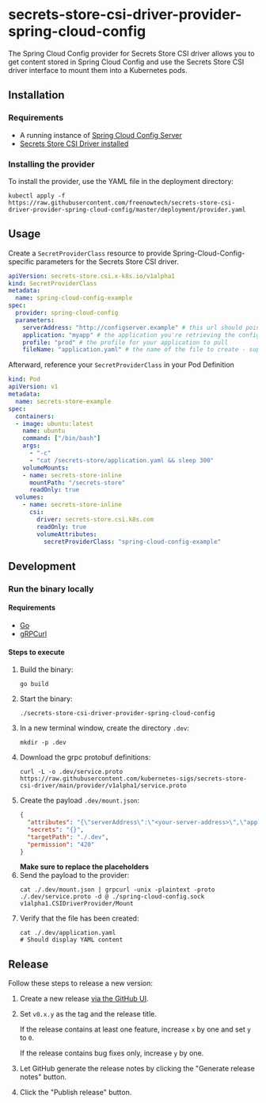 # secrets-store-csi-driver-provider-spring-cloud-config

The Spring Cloud Config provider for Secrets Store CSI driver allows you to get content stored in Spring Cloud Config and use the Secrets Store CSI driver interface to mount them into a Kubernetes pods.

## Installation

### Requirements

- A running instance of [Spring Cloud Config Server](https://docs.spring.io/spring-cloud-config/docs/current/reference/html/)
- [Secrets Store CSI Driver installed](https://secrets-store-csi-driver.sigs.k8s.io/getting-started/installation.html)

### Installing the provider

To install the provider, use the YAML file in the deployment directory:

```shell
kubectl apply -f https://raw.githubusercontent.com/freenowtech/secrets-store-csi-driver-provider-spring-cloud-config/master/deployment/provider.yaml
```

## Usage

Create a `SecretProviderClass` resource to provide Spring-Cloud-Config-specific parameters for the Secrets Store CSI driver.

```yaml
apiVersion: secrets-store.csi.x-k8s.io/v1alpha1
kind: SecretProviderClass
metadata:
  name: spring-cloud-config-example
spec:
  provider: spring-cloud-config
  parameters:
    serverAddress: "http://configserver.example" # this url should point to config server
    application: "myapp" # the application you're retrieving the config for
    profile: "prod" # the profile for your application to pull
    fileName: "application.yaml" # the name of the file to create - supports extensions .yaml, .yml, .json and .properties
```

Afterward, reference your `SecretProviderClass` in your Pod Definition

```yaml
kind: Pod
apiVersion: v1
metadata:
  name: secrets-store-example
spec:
  containers:
  - image: ubuntu:latest
    name: ubuntu
    command: ["/bin/bash"]
    args:
      - "-c"
      - "cat /secrets-store/application.yaml && sleep 300"
    volumeMounts:
    - name: secrets-store-inline
      mountPath: "/secrets-store"
      readOnly: true
  volumes:
    - name: secrets-store-inline
      csi:
        driver: secrets-store.csi.k8s.com
        readOnly: true
        volumeAttributes:
          secretProviderClass: "spring-cloud-config-example"
```

## Development

### Run the binary locally

#### Requirements

- [Go](https://go.dev/doc/install)
- [gRPCurl](https://github.com/fullstorydev/grpcurl?tab=readme-ov-file#installation)


#### Steps to execute

1. Build the binary:
   ```shell
   go build
   ```
1. Start the binary:
   ```shell
   ./secrets-store-csi-driver-provider-spring-cloud-config
   ```
1. In a new terminal window, create the directory `.dev`:
   ```shell
   mkdir -p .dev
   ```
1. Download the grpc protobuf definitions:
   ```shell
   curl -L -o .dev/service.proto https://raw.githubusercontent.com/kubernetes-sigs/secrets-store-csi-driver/main/provider/v1alpha1/service.proto
   ```
1. Create the payload `.dev/mount.json`:
   ```json
   {
     "attributes": "{\"serverAddress\":\"<your-server-address>\",\"application\":\"<your application>\",\"profile\":\"<your profile>\",\"fileName\":\"application.yaml\"}",
     "secrets": "{}",
     "targetPath": "./.dev",
     "permission": "420"
   }
   ```
   **Make sure to replace the placeholders**
1. Send the payload to the provider:
   ```shell
   cat ./.dev/mount.json | grpcurl -unix -plaintext -proto ./.dev/service.proto -d @ ./spring-cloud-config.sock v1alpha1.CSIDriverProvider/Mount
   ```
1. Verify that the file has been created:
   ```shell
   cat ./.dev/application.yaml
   # Should display YAML content
   ```


## Release

Follow these steps to release a new version:

1. Create a new release [via the GitHub UI](https://github.com/freenowtech/secrets-store-csi-driver-provider-spring-cloud-config/releases/new).
2. Set `v0.x.y` as the tag and the release title.
   
   If the release contains at least one feature, increase `x` by one and set `y` to `0`.
   
   If the release contains bug fixes only, increase `y` by one.
3. Let GitHub generate the release notes by clicking the "Generate release notes" button.
4. Click the "Publish release" button.
